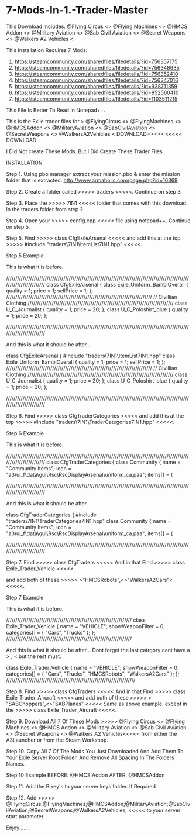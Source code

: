 # 7-Mods-In-1.-Trader-Master
This Download Includes.    @Flying Circus <> @Flying Machines <> @HMCS Addon <> @Military Aviation <> @Sab Civil Aviation <> @Secret Weapons <> @Walkers A2 Vehicles <

This Installation Requires 7 Mods:
1. https://steamcommunity.com/sharedfiles/filedetails/?id=756357175
2. https://steamcommunity.com/sharedfiles/filedetails/?id=756348635
3. https://steamcommunity.com/sharedfiles/filedetails/?id=756352410 
4. https://steamcommunity.com/sharedfiles/filedetails/?id=756347016
5. https://steamcommunity.com/sharedfiles/filedetails/?id=938711359
6. https://steamcommunity.com/sharedfiles/filedetails/?id=952560410
7. https://steamcommunity.com/sharedfiles/filedetails/?id=1103511215
  
This File Is Better To Read In Notepad++. 

This is the Exile trader files for > @FlyingCircus <> @FlyingMachines <> @HMCSAddon <> @MilitaryAviation <> @SabCivilAviation <> @SecretWeapons <> @WalkersA2Vehicles <
DOWNLOAD>>>>>  <<<<< DOWNLOAD
 
I Did Not create These Mods. But I Did Create These Trader Files. 

INSTALLATION 

Step 1. Using pbo manager extract your mission.pbo & enter the mission folder that is extracted.   http://www.armaholic.com/page.php?id=16369 

Step 2. Create a folder called >>>>> traders <<<<<. Continue on step 3. 

Step 3. Place the >>>>> 7IN1 <<<<< folder that comes with this download. In the traders folder from step 2. 

Step 4. Open your >>>>> config.cpp <<<<< file using notepad++. Continue on step 5. 

Step 5. Find >>>>> class CfgExileArsenal <<<<< and add this at the top >>>>> #include "traders\7IN1\ItemList7IN1.hpp" <<<<<.

Step 5 Example

This is what it is before.

////////////////////////////////////////////////////////////////////////////////////////////////////////////////////////
class CfgExileArsenal
{
 class Exile_Uniform_BambiOverall    { quality = 1; price = 1; sellPrice = 1; };
 ///////////////////////////////////////////////////////////////////////////////
 // Civillian Clothing
 ///////////////////////////////////////////////////////////////////////////////
 class U_C_Journalist        { quality = 1; price = 20; };
 class U_C_Poloshirt_blue       { quality = 1; price = 20; };
 
////////////////////////////////////////////////////////////////////////////////////////////////////////////////////////

And this is what it should be after...

class CfgExileArsenal
{
 #include "traders\7IN1\ItemList7IN1.hpp"
 class Exile_Uniform_BambiOverall    { quality = 1; price = 1; sellPrice = 1; };
 ///////////////////////////////////////////////////////////////////////////////
 // Civillian Clothing
 ///////////////////////////////////////////////////////////////////////////////
 class U_C_Journalist        { quality = 1; price = 20; };
 class U_C_Poloshirt_blue       { quality = 1; price = 20; };
 
////////////////////////////////////////////////////////////////////////////////////////////////////////////////////////
 
 
Step 6. Find >>>>> class CfgTraderCategories <<<<< and add this at the top >>>>> #include "traders\7IN1\TraderCategories7IN1.hpp" <<<<<.

Step 6 Example

This is what it is before.

////////////////////////////////////////////////////////////////////////////////////////////////////////////////////////
class CfgTraderCategories
{
 class Community
 {
  name = "Community Items";
  icon = "a3\ui_f\data\gui\Rsc\RscDisplayArsenal\uniform_ca.paa";
  items[] =
  {
 
////////////////////////////////////////////////////////////////////////////////////////////////////////////////////////

And this is what it should be after.

class CfgTraderCategories
{
 #include "traders\7IN1\TraderCategories7IN1.hpp"
 class Community
 {
  name = "Community Items";
  icon = "a3\ui_f\data\gui\Rsc\RscDisplayArsenal\uniform_ca.paa";
  items[] =
  {
 
//////////////////////////////////////////////////////////////////////////////////////////////////////////////////////// 

Step 7. Find >>>>> class CfgTraders <<<<< And in that Find >>>>> class Exile_Trader_Vehicle <<<<<

and add both of these >>>>> >"HMCSRobots",<>"WalkersA2Cars"< <<<<<. 

Step 7 Example

This is what it is before.

////////////////////////////////////////////////////////////////////
class Exile_Trader_Vehicle
 {
  name = "VEHICLE";
  showWeaponFilter = 0;
  categories[] =
  {
   "Cars",
   "Trucks"
  };
 };
////////////////////////////////////////////////////////////////////

And this is what it should be after...   Dont forget the last catrgory cant have a > , <   but the rest must.

class Exile_Trader_Vehicle
 {
  name = "VEHICLE";
  showWeaponFilter = 0;
  categories[] =
  {
   "Cars",
   "Trucks",
   "HMCSRobots",
   "WalkersA2Cars"
  };
 };
////////////////////////////////////////////////////////////////////// 

Step 8. Find >>>>> class CfgTraders <<<<< And in that Find >>>>> class Exile_Trader_Aircraft <<<<<
and add both of these >>>>> > "SABChoppers",<>"SABPlanes" <<<<< Same as above example. except in the >>>>> class Exile_Trader_Aircraft <<<<<. 

Step 9. Download All 7 Of These Mods >>>>> @Flying Circus <> @Flying Machines <> @HMCS Addon <> @Military Aviation <> @Sab Civil Aviation <> @Secret Weapons <> @Walkers A2 Vehicles<<<<< from either the A3Launcher or from the Steam Workshop.
 
Step 10. Copy All 7 Of The Mods You Just Downloaded And Add Them To Your Exile Server Root Folder. And Remove All Spacing In The Folders Names.

Step 10 Example      BEFORE: @HMCS Addon   AFTER: @HMCSAddon
 
Step 11. Add the Bikey's to your server keys folder. If Required.
 
Step 12. Add >>>>> @FlyingCircus;@FlyingMachines;@HMCSAddon;@MilitaryAviation;@SabCivilAviation;@SecretWeapons;@WalkersA2Vehicles; <<<<< to your server start parameter. 


Enjoy........
